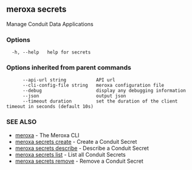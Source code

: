 ## meroxa secrets

Manage Conduit Data Applications

### Options

```
  -h, --help   help for secrets
```

### Options inherited from parent commands

```
      --api-url string           API url
      --cli-config-file string   meroxa configuration file
      --debug                    display any debugging information
      --json                     output json
      --timeout duration         set the duration of the client timeout in seconds (default 10s)
```

### SEE ALSO

* [meroxa](meroxa.md)	 - The Meroxa CLI
* [meroxa secrets create](meroxa_secrets_create.md)	 - Create a Conduit Secret
* [meroxa secrets describe](meroxa_secrets_describe.md)	 - Describe a Conduit Secret
* [meroxa secrets list](meroxa_secrets_list.md)	 - List all Conduit Secrets
* [meroxa secrets remove](meroxa_secrets_remove.md)	 - Remove a Conduit Secret

